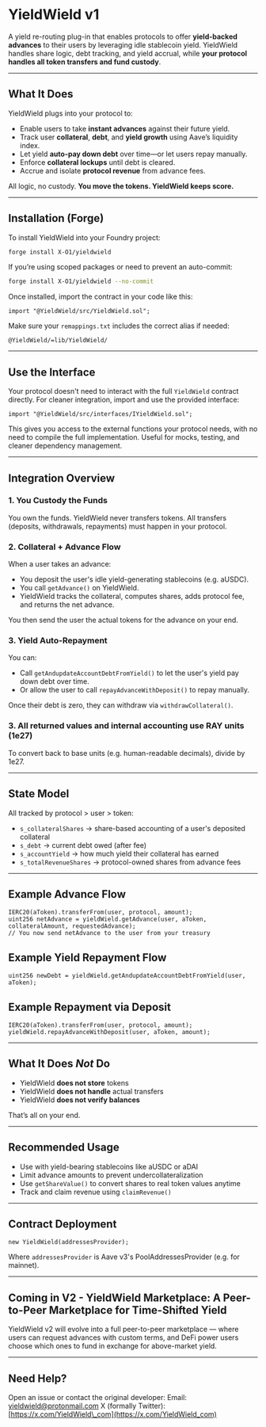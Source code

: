 # YieldWield v1

A yield re-routing plug-in that enables protocols to offer **yield-backed advances** to their users by leveraging idle stablecoin yield. YieldWield handles share logic, debt tracking, and yield accrual, while **your protocol handles all token transfers and fund custody**.

---

## What It Does

YieldWield plugs into your protocol to:

* Enable users to take **instant advances** against their future yield.
* Track user **collateral**, **debt**, and **yield growth** using Aave’s liquidity index.
* Let yield **auto-pay down debt** over time—or let users repay manually.
* Enforce **collateral lockups** until debt is cleared.
* Accrue and isolate **protocol revenue** from advance fees.

All logic, no custody.
**You move the tokens. YieldWield keeps score.**

---

## Installation (Forge)

To install YieldWield into your Foundry project:

```bash
forge install X-O1/yieldwield
```

If you’re using scoped packages or need to prevent an auto-commit:

```bash
forge install X-O1/yieldwield --no-commit
```

Once installed, import the contract in your code like this:

```solidity
import "@YieldWield/src/YieldWield.sol";
```

Make sure your `remappings.txt` includes the correct alias if needed:

```
@YieldWield/=lib/YieldWield/
```

---

## Use the Interface

Your protocol doesn't need to interact with the full `YieldWield` contract directly. For cleaner integration, import and use the provided interface:

```solidity
import "@YieldWield/src/interfaces/IYieldWield.sol";
```

This gives you access to the external functions your protocol needs, with no need to compile the full implementation. Useful for mocks, testing, and cleaner dependency management.

---

## Integration Overview

### 1. You Custody the Funds

You own the funds. YieldWield never transfers tokens. All transfers (deposits, withdrawals, repayments) must happen in your protocol.

### 2. Collateral + Advance Flow

When a user takes an advance:

* You deposit the user's idle yield-generating stablecoins (e.g. aUSDC).
* You call `getAdvance()` on YieldWield.
* YieldWield tracks the collateral, computes shares, adds protocol fee, and returns the net advance.

You then send the user the actual tokens for the advance on your end.

### 3. Yield Auto-Repayment

You can:

* Call `getAndupdateAccountDebtFromYield()` to let the user's yield pay down debt over time.
* Or allow the user to call `repayAdvanceWithDeposit()` to repay manually.

Once their debt is zero, they can withdraw via `withdrawCollateral()`.

### 3. All returned values and internal accounting use RAY units (1e27)

To convert back to base units (e.g. human-readable decimals), divide by 1e27.

---

## State Model

All tracked by protocol > user > token:

* `s_collateralShares` → share-based accounting of a user's deposited collateral
* `s_debt` → current debt owed (after fee)
* `s_accountYield` → how much yield their collateral has earned
* `s_totalRevenueShares` → protocol-owned shares from advance fees

---

## Example Advance Flow

```solidity
IERC20(aToken).transferFrom(user, protocol, amount);
uint256 netAdvance = yieldWield.getAdvance(user, aToken, collateralAmount, requestedAdvance);
// You now send netAdvance to the user from your treasury
```

## Example Yield Repayment Flow

```solidity
uint256 newDebt = yieldWield.getAndupdateAccountDebtFromYield(user, aToken);
```

## Example Repayment via Deposit

```solidity
IERC20(aToken).transferFrom(user, protocol, amount);
yieldWield.repayAdvanceWithDeposit(user, aToken, amount);
```

---

## What It Does *Not* Do

* YieldWield **does not store** tokens
* YieldWield **does not handle** actual transfers
* YieldWield **does not verify balances**

That’s all on your end.

---

## Recommended Usage

* Use with yield-bearing stablecoins like aUSDC or aDAI
* Limit advance amounts to prevent undercollateralization
* Use `getShareValue()` to convert shares to real token values anytime
* Track and claim revenue using `claimRevenue()`

---

## Contract Deployment

```solidity
new YieldWield(addressesProvider);
```

Where `addressesProvider` is Aave v3's PoolAddressesProvider (e.g. for mainnet).

---

## Coming in V2 - YieldWield Marketplace: A Peer-to-Peer Marketplace for Time-Shifted Yield

YieldWield v2 will evolve into a full peer-to-peer marketplace — where users can request advances with custom terms, and DeFi power users choose which ones to fund in exchange for above-market yield.

---

## Need Help?

Open an issue or contact the original developer:
Email: [yieldwield@protonmail.com](mailto:yieldwield@protonmail.com)
X (formally Twitter): [https://x.com/YieldWield\_com](https://x.com/YieldWield_com)
